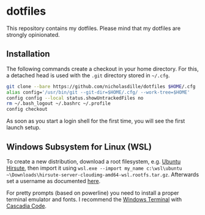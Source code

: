 # dotfiles

This repository contains my dotfiles. Please mind that my dotfiles are strongly opinionated.

## Installation

The following commands create a checkout in your home directory. For this, a detached head is used with the `.git` directory stored in `~/.cfg`.

```bash
git clone --bare https://github.com/nicholasdille/dotfiles $HOME/.cfg
alias config='/usr/bin/git --git-dir=$HOME/.cfg/ --work-tree=$HOME'
config config --local status.showUntrackedFiles no
rm ~/.bash_logout ~/.bashrc ~/.profile
config checkout
```

As soon as you start a login shell for the first time, you will see the first launch setup.

## Windows Subsystem for Linux (WSL)

To create a new distribution, download a root filesystem, e.g. [Ubuntu Hirsute](https://cloud-images.ubuntu.com/hirsute/current/), then import it using `wsl.exe --import my_name c:\wsl\ubuntu ~\Downloads\hirsute-server-cloudimg-amd64-wsl.rootfs.tar.gz`. Afterwards set a username as documented [here](https://docs.microsoft.com/en-us/windows/wsl/wsl-config#user).

For pretty prompts (based on powerline) you need to install a proper terminal emulator and fonts. I recommend the [Windows Terminal](https://github.com/microsoft/terminal/releases) with [Cascadia Code](https://github.com/microsoft/cascadia-code).
